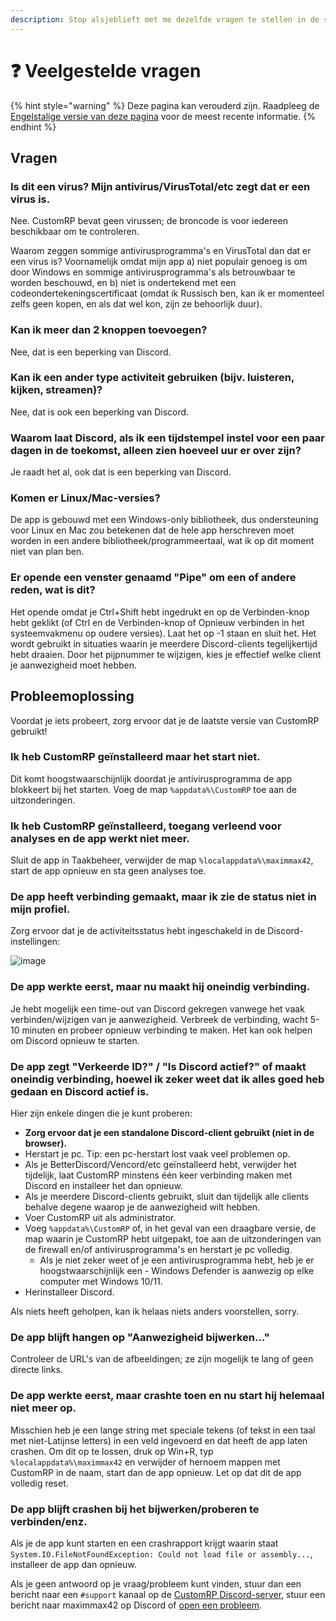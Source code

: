 ```yaml
---
description: Stop alsjeblieft met me dezelfde vragen te stellen in de server.
---
```


# ❓ Veelgestelde vragen

{% hint style="warning" %}
Deze pagina kan verouderd zijn. Raadpleeg de [Engelstalige versie van deze pagina](https://app.gitbook.com/s/5gJfBQC2iWNK0J953fo2/faq) voor de meest recente informatie.
{% endhint %}

## Vragen

### Is dit een virus? Mijn antivirus/VirusTotal/etc zegt dat er een virus is.

Nee. CustomRP bevat geen virussen; de broncode is voor iedereen beschikbaar om te controleren.

Waarom zeggen sommige antivirusprogramma's en VirusTotal dan dat er een virus is? Voornamelijk omdat mijn app a) niet populair genoeg is om door Windows en sommige antivirusprogramma's als betrouwbaar te worden beschouwd, en b) niet is ondertekend met een codeondertekeningscertificaat (omdat ik Russisch ben, kan ik er momenteel zelfs geen kopen, en als dat wel kon, zijn ze behoorlijk duur).

### Kan ik meer dan 2 knoppen toevoegen?

Nee, dat is een beperking van Discord.

### Kan ik een ander type activiteit gebruiken (bijv. luisteren, kijken, streamen)?

Nee, dat is ook een beperking van Discord.

### Waarom laat Discord, als ik een tijdstempel instel voor een paar dagen in de toekomst, alleen zien hoeveel uur er over zijn?

Je raadt het al, ook dat is een beperking van Discord.

### Komen er Linux/Mac-versies?

De app is gebouwd met een Windows-only bibliotheek, dus ondersteuning voor Linux en Mac zou betekenen dat de hele app herschreven moet worden in een andere bibliotheek/programmeertaal, wat ik op dit moment niet van plan ben.

### Er opende een venster genaamd "Pipe" om een of andere reden, wat is dit?

Het opende omdat je Ctrl+Shift hebt ingedrukt en op de Verbinden-knop hebt geklikt (of Ctrl en de Verbinden-knop of Opnieuw verbinden in het systeemvakmenu op oudere versies). Laat het op -1 staan en sluit het. Het wordt gebruikt in situaties waarin je meerdere Discord-clients tegelijkertijd hebt draaien. Door het pijpnummer te wijzigen, kies je effectief welke client je aanwezigheid moet hebben.

## Probleemoplossing

Voordat je iets probeert, zorg ervoor dat je de laatste versie van CustomRP gebruikt!

### Ik heb CustomRP geïnstalleerd maar het start niet.

Dit komt hoogstwaarschijnlijk doordat je antivirusprogramma de app blokkeert bij het starten. Voeg de map `%appdata%\CustomRP` toe aan de uitzonderingen.

### Ik heb CustomRP geïnstalleerd, toegang verleend voor analyses en de app werkt niet meer.

Sluit de app in Taakbeheer, verwijder de map `%localappdata%\maximmax42`, start de app opnieuw en sta geen analyses toe.

### De app heeft verbinding gemaakt, maar ik zie de status niet in mijn profiel.

Zorg ervoor dat je de activiteitsstatus hebt ingeschakeld in de Discord-instellingen:

![image](https://github.com/maximmax42/CustomRP-Docs/assets/2225711/a1b8cb1e-7f88-4061-b297-2691523718a5)

### De app werkte eerst, maar nu maakt hij oneindig verbinding.

Je hebt mogelijk een time-out van Discord gekregen vanwege het vaak verbinden/wijzigen van je aanwezigheid. Verbreek de verbinding, wacht 5-10 minuten en probeer opnieuw verbinding te maken. Het kan ook helpen om Discord opnieuw te starten.

### De app zegt "Verkeerde ID?" / "Is Discord actief?" of maakt oneindig verbinding, hoewel ik zeker weet dat ik alles goed heb gedaan en Discord actief is.

Hier zijn enkele dingen die je kunt proberen:

* **Zorg ervoor dat je een standalone Discord-client gebruikt (niet in de browser).**
* Herstart je pc. Tip: een pc-herstart lost vaak veel problemen op.
* Als je BetterDiscord/Vencord/etc geïnstalleerd hebt, verwijder het tijdelijk, laat CustomRP minstens één keer verbinding maken met Discord en installeer het dan opnieuw.
* Als je meerdere Discord-clients gebruikt, sluit dan tijdelijk alle clients behalve degene waarop je de aanwezigheid wilt hebben.
* Voer CustomRP uit als administrator.
* Voeg `%appdata%\CustomRP` of, in het geval van een draagbare versie, de map waarin je CustomRP hebt uitgepakt, toe aan de uitzonderingen van de firewall en/of antivirusprogramma's en herstart je pc volledig.
  * Als je niet zeker weet of je een antivirusprogramma hebt, heb je er hoogstwaarschijnlijk een - Windows Defender is aanwezig op elke computer met Windows 10/11.
* Herinstalleer Discord.

Als niets heeft geholpen, kan ik helaas niets anders voorstellen, sorry.

### De app blijft hangen op "Aanwezigheid bijwerken..."

Controleer de URL's van de afbeeldingen; ze zijn mogelijk te lang of geen directe links.

### De app werkte eerst, maar crashte toen en nu start hij helemaal niet meer op.

Misschien heb je een lange string met speciale tekens (of tekst in een taal met niet-Latijnse letters) in een veld ingevoerd en dat heeft de app laten crashen. Om dit op te lossen, druk op Win+R, typ `%localappdata%\maximmax42` en verwijder of hernoem mappen met CustomRP in de naam, start dan de app opnieuw. Let op dat dit de app volledig reset.

### De app blijft crashen bij het bijwerken/proberen te verbinden/enz.

Als je de app kunt starten en een crashrapport krijgt waarin staat `System.IO.FileNotFoundException: Could not load file or assembly...`, installeer de app dan opnieuw.

Als je geen antwoord op je vraag/probleem kunt vinden, stuur dan een bericht naar een `#support` kanaal op de [CustomRP Discord-server](https://www.customrp.xyz/discordserver), stuur een bericht naar maximmax42 op Discord of [open een probleem](https://github.com/maximmax42/Discord-CustomRP/issues/new/choose).
